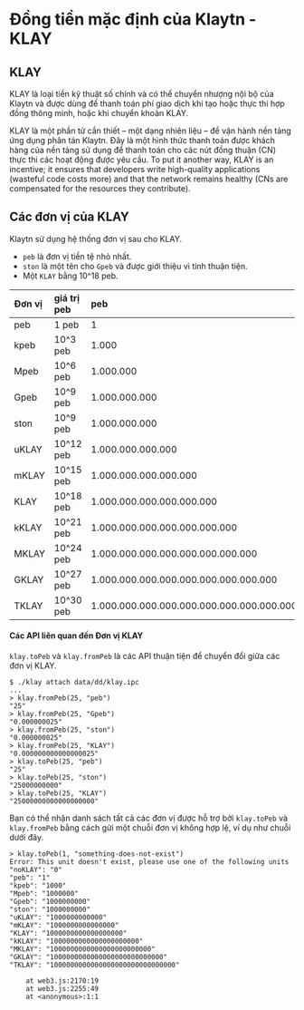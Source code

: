 # Đồng tiền mặc định của Klaytn - KLAY

## KLAY <a id="klay"></a>

KLAY là loại tiền kỹ thuật số chính và có thể chuyển nhượng nội bộ của Klaytn và được dùng để thanh toán phí giao dịch khi tạo hoặc thực thi hợp đồng thông minh, hoặc khi chuyển khoản KLAY.

KLAY là một phần tử cần thiết – một dạng nhiên liệu – để vận hành nền tảng ứng dụng phân tán Klaytn. Đây là một hình thức thanh toán được khách hàng của nền tảng sử dụng để thanh toán cho các nút đồng thuận \(CN\) thực thi các hoạt động được yêu cầu. To put it another way, KLAY is an incentive; it ensures that developers write high-quality applications \(wasteful code costs more\) and that the network remains healthy \(CNs are compensated for the resources they contribute\).

## Các đơn vị của KLAY <a id="units-of-klay"></a>

Klaytn sử dụng hệ thống đơn vị sau cho KLAY.

* `peb` là đơn vị tiền tệ nhỏ nhất.
* `ston` là một tên cho `Gpeb` và được giới thiệu vì tính thuận tiện.
* Một `KLAY` bằng 10^18 peb.

| Đơn vị | giá trị peb | peb                                       |
|:------ |:----------- |:----------------------------------------- |
| peb    | 1 peb       | 1                                         |
| kpeb   | 10^3 peb    | 1.000                                     |
| Mpeb   | 10^6 peb    | 1.000.000                                 |
| Gpeb   | 10^9 peb    | 1.000.000.000                             |
| ston   | 10^9 peb    | 1.000.000.000                             |
| uKLAY  | 10^12 peb   | 1.000.000.000.000                         |
| mKLAY  | 10^15 peb   | 1.000.000.000.000.000                     |
| KLAY   | 10^18 peb   | 1.000.000.000.000.000.000                 |
| kKLAY  | 10^21 peb   | 1.000.000.000.000.000.000.000             |
| MKLAY  | 10^24 peb   | 1.000.000.000.000.000.000.000.000         |
| GKLAY  | 10^27 peb   | 1.000.000.000.000.000.000.000.000.000     |
| TKLAY  | 10^30 peb   | 1.000.000.000.000.000.000.000.000.000.000 |

#### Các API liên quan đến Đơn vị KLAY <a id="apis-related-to-klay-units"></a>

`klay.toPeb` và `klay.fromPeb` là các API thuận tiện để chuyển đổi giữa các đơn vị KLAY.

```text
$ ./klay attach data/dd/klay.ipc
...
> klay.fromPeb(25, "peb")
"25"
> klay.fromPeb(25, "Gpeb")
"0.000000025"
> klay.fromPeb(25, "ston")
"0.000000025"
> klay.fromPeb(25, "KLAY")
"0.000000000000000025"
> klay.toPeb(25, "peb")
"25"
> klay.toPeb(25, "ston")
"25000000000"
> klay.toPeb(25, "KLAY")
"25000000000000000000"
```

Bạn có thể nhận danh sách tất cả các đơn vị được hỗ trợ bởi `klay.toPeb` và `klay.fromPeb` bằng cách gửi một chuỗi đơn vị không hợp lệ, ví dụ như chuỗi dưới đây.

```text
> klay.toPeb(1, "something-does-not-exist")
Error: This unit doesn't exist, please use one of the following units
"noKLAY": "0"
"peb": "1"
"kpeb": "1000"
"Mpeb": "1000000"
"Gpeb": "1000000000"
"ston": "1000000000"
"uKLAY": "1000000000000"
"mKLAY": "1000000000000000"
"KLAY": "1000000000000000000"
"kKLAY": "1000000000000000000000"
"MKLAY": "1000000000000000000000000"
"GKLAY": "1000000000000000000000000000"
"TKLAY": "1000000000000000000000000000000"

    at web3.js:2170:19
    at web3.js:2255:49
    at <anonymous>:1:1
```



